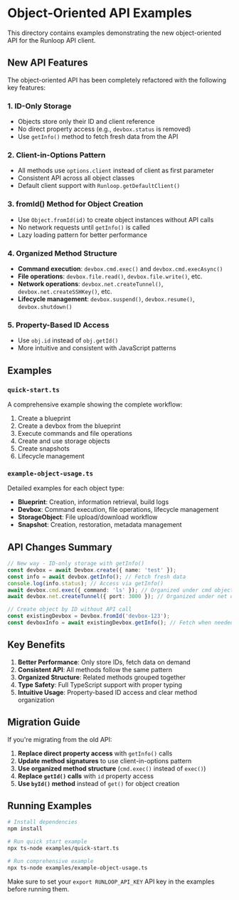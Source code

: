 # Object-Oriented API Examples

This directory contains examples demonstrating the new object-oriented API for the Runloop API client.

## New API Features

The object-oriented API has been completely refactored with the following key features:

### 1. ID-Only Storage
- Objects store only their ID and client reference
- No direct property access (e.g., `devbox.status` is removed)
- Use `getInfo()` method to fetch fresh data from the API

### 2. Client-in-Options Pattern
- All methods use `options.client` instead of client as first parameter
- Consistent API across all object classes
- Default client support with `Runloop.getDefaultClient()`

### 3. fromId() Method for Object Creation
- Use `Object.fromId(id)` to create object instances without API calls
- No network requests until `getInfo()` is called
- Lazy loading pattern for better performance

### 4. Organized Method Structure
- **Command execution**: `devbox.cmd.exec()` and `devbox.cmd.execAsync()`
- **File operations**: `devbox.file.read()`, `devbox.file.write()`, etc.
- **Network operations**: `devbox.net.createTunnel()`, `devbox.net.createSSHKey()`, etc.
- **Lifecycle management**: `devbox.suspend()`, `devbox.resume()`, `devbox.shutdown()`

### 5. Property-Based ID Access
- Use `obj.id` instead of `obj.getId()`
- More intuitive and consistent with JavaScript patterns

## Examples

### `quick-start.ts`
A comprehensive example showing the complete workflow:
1. Create a blueprint
2. Create a devbox from the blueprint
3. Execute commands and file operations
4. Create and use storage objects
5. Create snapshots
6. Lifecycle management

### `example-object-usage.ts`
Detailed examples for each object type:
- **Blueprint**: Creation, information retrieval, build logs
- **Devbox**: Command execution, file operations, lifecycle management
- **StorageObject**: File upload/download workflow
- **Snapshot**: Creation, restoration, metadata management

## API Changes Summary

```typescript
// New way - ID-only storage with getInfo()
const devbox = await Devbox.create({ name: 'test' });
const info = await devbox.getInfo(); // Fetch fresh data
console.log(info.status); // Access via getInfo()
await devbox.cmd.exec({ command: 'ls' }); // Organized under cmd object
await devbox.net.createTunnel({ port: 3000 }); // Organized under net object

// Create object by ID without API call
const existingDevbox = Devbox.fromId('devbox-123');
const devboxInfo = await existingDevbox.getInfo(); // Fetch when needed
```

## Key Benefits

1. **Better Performance**: Only store IDs, fetch data on demand
2. **Consistent API**: All methods follow the same pattern
3. **Organized Structure**: Related methods grouped together
4. **Type Safety**: Full TypeScript support with proper typing
5. **Intuitive Usage**: Property-based ID access and clear method organization

## Migration Guide

If you're migrating from the old API:

1. **Replace direct property access** with `getInfo()` calls
2. **Update method signatures** to use client-in-options pattern
3. **Use organized method structure** (`cmd.exec()` instead of `exec()`)
4. **Replace `getId()` calls** with `id` property access
5. **Use `byId()` method** instead of `get()` for object creation

## Running Examples

```bash
# Install dependencies
npm install

# Run quick start example
npx ts-node examples/quick-start.ts

# Run comprehensive example
npx ts-node examples/example-object-usage.ts
```

Make sure to set your `export RUNLOOP_API_KEY` API key in the examples before running them.